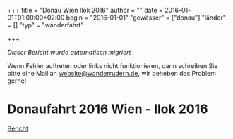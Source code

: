 +++
title = "Donau Wien Ilok 2016"
author = ""
date = 2016-01-01T01:00:00+02:00
begin = "2016-01-01"
"gewässer" = ["donau"]
"länder" = []
"typ" = "wanderfahrt"

+++


*Dieser Bericht wurde automatisch migriert*

Wenn Fehler auftreten oder links nicht funktionieren, dann schreiben Sie bitte eine Mail an website@wanderrudern.de, wir beheben das Problem gerne!



# Donaufahrt 2016 Wien - Ilok 2016


[Bericht](/berichte/2016/donau_wien_ilok_2016)